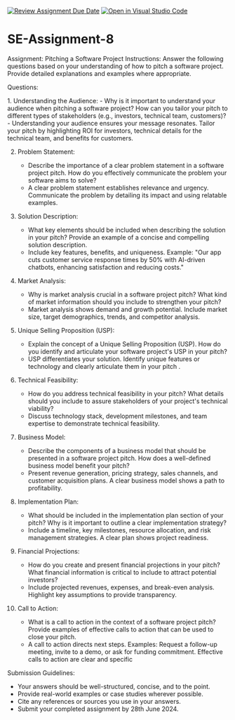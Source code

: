 [![Review Assignment Due Date](https://classroom.github.com/assets/deadline-readme-button-22041afd0340ce965d47ae6ef1cefeee28c7c493a6346c4f15d667ab976d596c.svg)](https://classroom.github.com/a/4bgukiqw)
[![Open in Visual Studio Code](https://classroom.github.com/assets/open-in-vscode-2e0aaae1b6195c2367325f4f02e2d04e9abb55f0b24a779b69b11b9e10269abc.svg)](https://classroom.github.com/online_ide?assignment_repo_id=15317988&assignment_repo_type=AssignmentRepo)
# SE-Assignment-8
 Assignment: Pitching a Software Project
 Instructions:
Answer the following questions based on your understanding of how to pitch a software project. Provide detailed explanations and examples where appropriate.

 Questions:

<response>
1. Understanding the Audience:
   - Why is it important to understand your audience when pitching a software project? How can you tailor your pitch to different types of stakeholders (e.g., investors, technical team, customers)?
   - Understanding your audience ensures your message resonates. Tailor your pitch by highlighting ROI for investors, technical details for the technical team, and benefits for customers.

2. Problem Statement:
   - Describe the importance of a clear problem statement in a software project pitch. How do you effectively communicate the problem your software aims to solve?
   - A clear problem statement establishes relevance and urgency. Communicate the problem by detailing its impact and using relatable examples.

3. Solution Description:
   - What key elements should be included when describing the solution in your pitch? Provide an example of a concise and compelling solution description.
   - Include key features, benefits, and uniqueness. Example: "Our app cuts customer service response times by 50% with AI-driven chatbots, enhancing satisfaction and reducing costs."

4. Market Analysis:
   - Why is market analysis crucial in a software project pitch? What kind of market information should you include to strengthen your pitch?
   - Market analysis shows demand and growth potential. Include market size, target demographics, trends, and competitor analysis.

5. Unique Selling Proposition (USP):
   - Explain the concept of a Unique Selling Proposition (USP). How do you identify and articulate your software project's USP in your pitch?
   - USP differentiates your solution. Identify unique features or technology and clearly articulate them in your pitch .

6. Technical Feasibility:
   - How do you address technical feasibility in your pitch? What details should you include to assure stakeholders of your project's technical viability?
   - Discuss technology stack, development milestones, and team expertise to demonstrate technical feasibility.

7. Business Model:
   - Describe the components of a business model that should be presented in a software project pitch. How does a well-defined business model benefit your pitch?
   - Present revenue generation, pricing strategy, sales channels, and customer acquisition plans. A clear business model shows a path to profitability.

8. Implementation Plan:
   - What should be included in the implementation plan section of your pitch? Why is it important to outline a clear implementation strategy?
   - Include a timeline, key milestones, resource allocation, and risk management strategies. A clear plan shows project readiness.

9. Financial Projections:
   - How do you create and present financial projections in your pitch? What financial information is critical to include to attract potential investors?
   - Include projected revenues, expenses, and break-even analysis. Highlight key assumptions to provide transparency.

10. Call to Action:
    - What is a call to action in the context of a software project pitch? Provide examples of effective calls to action that can be used to close your pitch.
    - A call to action directs next steps. Examples: Request a follow-up meeting, invite to a demo, or ask for funding commitment. Effective calls to action are clear and specific

 Submission Guidelines:
- Your answers should be well-structured, concise, and to the point.
- Provide real-world examples or case studies wherever possible.
- Cite any references or sources you use in your answers.
- Submit your completed assignment by 28th June 2024.


